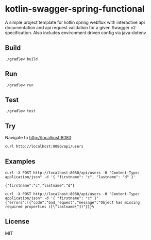 # kotlin-swagger-spring-functional

A simple project template for kotlin spring webflux with interactive api documentation and api request validation for a given Swagger v2 specification. Also includes environment driven config via java-dotenv

## Build

```shell
./gradlew build
```

## Run

```shell
./gradlew run
```

## Test

```shell
./gradlew test
```

## Try

Navigate to [http://localhost:8080](http://localhost:8080)

```xml
curl http://localhost:8080/api/users
```

## Examples

```shell
curl -X POST http://localhost:8080/api/users -H "Content-Type: application/json" -d '{ "firstname": "c", "lastname": "d" }'    

{"firstname":"c","lastname":"d"}
```

```shell
curl -X POST http://localhost:8080/api/users -H "Content-Type: application/json" -d '{ "firstname": "c" }'                 
{"errors":[{"code":"bad_request","message":"Object has missing required properties ([\"lastname\"])"}]}%
```
 
## License
MIT